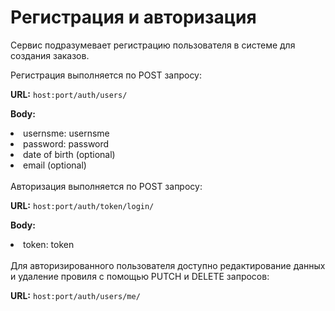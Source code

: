 # Регистрация и авторизация

Сервис подразумевает регистрацию пользователя в системе для создания заказов.

Регистрация выполняется по POST запросу:

**URL:** <code>host:port/auth/users/</code>

**Body:** 
<li>usernsme: usernsme</li>
<li>password: password</li>
<li>date of birth (optional)</li>
<li>email (optional)</li>

<br>
Авторизация выполняется по POST запросу:

**URL:** <code>host:port/auth/token/login/</code>

**Body:** 
<li>token: token</li>

<br>
Для авторизированного пользователя доступно редактирование данных и удаление провиля с помощью PUTCH и DELETE запросов:

**URL:** <code>host:port/auth/users/me/</code>

